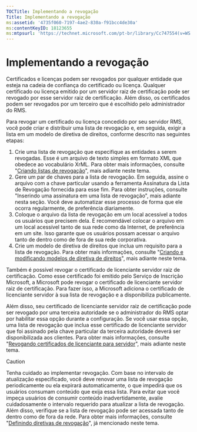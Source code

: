 ```yaml
---
TOCTitle: Implementando a revogação
Title: Implementando a revogação
ms:assetid: '4735f060-7197-4ae2-830a-f91bcc4de30a'
ms:contentKeyID: 18123655
ms:mtpsurl: 'https://technet.microsoft.com/pt-br/library/Cc747554(v=WS.10)'
---
```


Implementando a revogação
=========================

Certificados e licenças podem ser revogados por qualquer entidade que esteja na cadeia de confiança do certificado ou licença. Qualquer certificado ou licença emitido por um servidor raiz de certificação pode ser revogado por esse servidor raiz de certificação. Além disso, os certificados podem ser revogados por um terceiro que é escolhido pelo administrador do RMS.

Para revogar um certificado ou licença concedido por seu servidor RMS, você pode criar e distribuir uma lista de revogação e, em seguida, exigir a lista em um modelo de diretiva de direitos, conforme descrito nas seguintes etapas:

1.  Crie uma lista de revogação que especifique as entidades a serem revogadas. Esse é um arquivo de texto simples em formato XML que obedece ao vocabulário XrML. Para obter mais informações, consulte "[Criando listas de revogação](https://technet.microsoft.com/1ef75199-3344-4225-84de-a863a777696a)", mais adiante neste tema.
2.  Gere um par de chaves para a lista de revogação. Em seguida, assine o arquivo com a chave particular usando a ferramenta Assinatura da Lista de Revogação fornecida para esse fim. Para obter instruções, consulte "Inserindo uma assinatura em uma lista de revogação", mais adiante nesta seção. Você deve automatizar esse processo de forma que ele ocorra regularmente, de preferência diariamente.
3.  Coloque o arquivo da lista de revogação em um local acessível a todos os usuários que precisem dela. É recomendável colocar o arquivo em um local acessível tanto de sua rede como da Internet, de preferência em um site. Isso garante que os usuários possam acessar o arquivo tanto de dentro como de fora de sua rede corporativa.
4.  Crie um modelo de diretiva de direitos que inclua um requisito para a lista de revogação. Para obter mais informações, consulte "[Criando e modificando modelos de diretiva de direitos](https://technet.microsoft.com/6014176f-ef71-4d29-b3e3-da129c18563d)", mais adiante neste tema.

Também é possível revogar o certificado de licenciante servidor raiz de certificação. Como esse certificado foi emitido pelo Serviço de Inscrição Microsoft, a Microsoft pode revogar o certificado de licenciante servidor raiz de certificação. Para fazer isso, a Microsoft adiciona o certificado de licenciante servidor à sua lista de revogação e a disponibiliza publicamente.

Além disso, seu certificado de licenciante servidor raiz de certificação pode ser revogado por uma terceira autoridade se o administrador do RMS optar por habilitar essa opção durante a configuração. Se você usar essa opção, uma lista de revogação que inclua esse certificado de licenciante servidor que foi assinado pela chave particular da terceira autoridade deverá ser disponibilizada aos clientes. Para obter mais informações, consulte "[Revogando certificados de licenciante para servidor](https://technet.microsoft.com/8020861d-d196-4431-8282-044675ef5616)", mais adiante neste tema.

> [!Caution]  
> Tenha cuidado ao implementar revogação. Com base no intervalo de atualização especificado, você deve renovar uma lista de revogação periodicamente ou ela expirará automaticamente, o que impedirá que os usuários consumam conteúdo que exija essa lista. Para evitar que você impeça usuários de consumir conteúdo inadvertidamente, avalie cuidadosamente o intervalo requerido para atualizar a lista de revogação. Além disso, verifique se a lista de revogação pode ser acessada tanto de dentro como de fora da rede. Para obter mais informações, consulte "[Definindo diretivas de revogação](https://technet.microsoft.com/e2fffe9f-def7-439b-a8aa-43f8a065813d)", já mencionado neste tema. 
